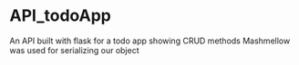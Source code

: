 # API_todoApp
An API built with flask for a todo app showing CRUD methods 
Mashmellow was used for serializing our object
